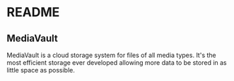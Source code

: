 # README

## MediaVault

MediaVault is a cloud storage system for files of all media types. It's the most efficient storage ever developed allowing more data to be stored
in as little space as possible.